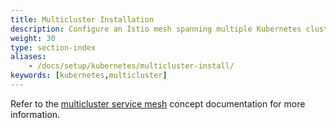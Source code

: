 ```yaml
---
title: Multicluster Installation
description: Configure an Istio mesh spanning multiple Kubernetes clusters.
weight: 30
type: section-index
aliases:
    - /docs/setup/kubernetes/multicluster-install/
keywords: [kubernetes,multicluster]
---
```

Refer to the [multicluster service mesh](/docs/concepts/multicluster-deployments/) concept documentation
for more information.

